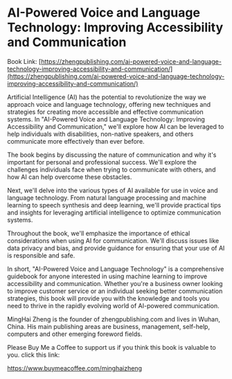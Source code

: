 # AI-Powered Voice and Language Technology: Improving Accessibility and Communication

Book Link: [https://zhengpublishing.com/ai-powered-voice-and-language-technology-improving-accessibility-and-communication/](https://zhengpublishing.com/ai-powered-voice-and-language-technology-improving-accessibility-and-communication/)

Artificial Intelligence (AI) has the potential to revolutionize the way we approach voice and language technology, offering new techniques and strategies for creating more accessible and effective communication systems. In "AI-Powered Voice and Language Technology: Improving Accessibility and Communication," we'll explore how AI can be leveraged to help individuals with disabilities, non-native speakers, and others communicate more effectively than ever before.

The book begins by discussing the nature of communication and why it's important for personal and professional success. We'll explore the challenges individuals face when trying to communicate with others, and how AI can help overcome these obstacles.

Next, we'll delve into the various types of AI available for use in voice and language technology. From natural language processing and machine learning to speech synthesis and deep learning, we'll provide practical tips and insights for leveraging artificial intelligence to optimize communication systems.

Throughout the book, we'll emphasize the importance of ethical considerations when using AI for communication. We'll discuss issues like data privacy and bias, and provide guidance for ensuring that your use of AI is responsible and safe.

In short, "AI-Powered Voice and Language Technology" is a comprehensive guidebook for anyone interested in using machine learning to improve accessibility and communication. Whether you're a business owner looking to improve customer service or an individual seeking better communication strategies, this book will provide you with the knowledge and tools you need to thrive in the rapidly evolving world of AI-powered communication.

MingHai Zheng is the founder of zhengpublishing.com and lives in Wuhan, China. His main publishing areas are business, management, self-help, computers and other emerging foreword fields.

Please Buy Me a Coffee to support us if you think this book is valuable to you. click this link:

https://www.buymeacoffee.com/minghaizheng
